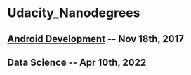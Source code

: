 # Udacity_Nanodegrees

## [Android Development](https://github.com/jrmerwin/Udacity_Nanodegrees/blob/main/Udacity_Android_Developement.pdf) -- Nov 18th, 2017

## Data Science -- Apr 10th, 2022
